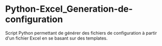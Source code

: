 # Python-Excel_Generation-de-configuration

Script Python permettant de générer des fichiers de configuration à partir d'un fichier Excel en se basant sur des templates.
